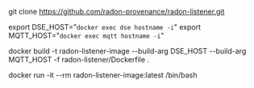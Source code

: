 
git clone https://github.com/radon-provenance/radon-listener.git

export DSE_HOST="`docker exec dse hostname -i`"
export MQTT_HOST="`docker exec mqtt hostname -i`"

docker build -t radon-listener-image --build-arg DSE_HOST --build-arg MQTT_HOST  -f radon-listener/Dockerfile .



docker run -it --rm radon-listener-image:latest /bin/bash